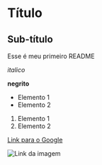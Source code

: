 # Título

## Sub-título
Esse é meu primeiro README

*italico*

**negrito**

- Elemento 1
- Elemento 2

1) Elemento 1
2) Elemento 2

[Link para o Google](https://www.google.com.br/)


![Link da imagem](https://www.benner.com.br/tecnologia/wp-content/uploads/2023/10/Git.png)